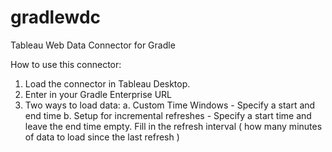 # gradlewdc
Tableau Web Data Connector for Gradle

How to use this connector:

1. Load the connector in Tableau Desktop.
2. Enter in your Gradle Enterprise URL
3. Two ways to load data:
  a. Custom Time Windows - Specify a start and end time
  b. Setup for incremental refreshes - Specify a start time and leave the end time empty. Fill in the refresh interval ( how many minutes of data to load since the last refresh )

